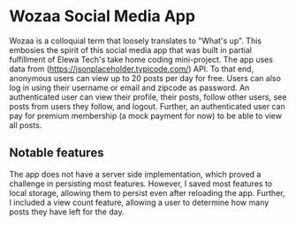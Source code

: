 # Wozaa Social Media App

Wozaa is a colloquial term that loosely translates to "What's up". This embosies the spirit of this social media app that was built in partial fulfillment of Elewa Tech's take home coding mini-project. The app uses data from (https://jsonplaceholder.typicode.com/) API. To that end, anonymous users can view up to 20 posts per day for free. Users can also log in using their username or email and zipcode as password. An authenticated user can view their profile, their posts, follow other users, see posts from users they follow, and logout. Further, an authenticated user can pay for premium membership (a mock payment for now) to be able to view all posts. 

## Notable features
The app does not have a server side implementation, which proved a challenge in persisting most features. However, I saved most features to local storage, allowing them to persist even after reloading the app. Further, I included a view count feature, allowing a user to determine how many posts they have left for the day. 
